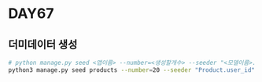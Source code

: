 # DAY67

## 더미데이터 생성
```bash
# python manage.py seed <앱이름> --number=<생성할개수> --seeder "<모델이름>.<모델의 fk값>" <적용할 fk값id>
python3 manage.py seed products --number=20 --seeder "Product.user_id" 1
```